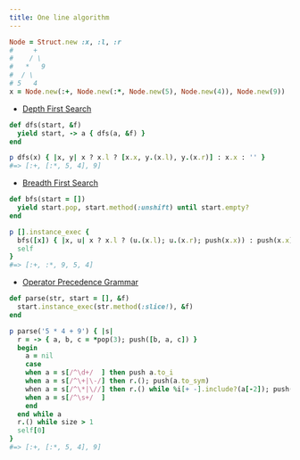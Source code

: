 ```yaml
---
title: One line algorithm
---
```


```ruby
Node = Struct.new :x, :l, :r
#     +
#    / \
#   *   9
#  / \
# 5   4
x = Node.new(:+, Node.new(:*, Node.new(5), Node.new(4)), Node.new(9))
```

- [Depth First Search](https://en.wikipedia.org/wiki/Depth-first_search)

```ruby
def dfs(start, &f)
  yield start, -> a { dfs(a, &f) }
end

p dfs(x) { |x, y| x ? x.l ? [x.x, y.(x.l), y.(x.r)] : x.x : '' }
#=> [:+, [:*, 5, 4], 9]
```

- [Breadth First Search](https://en.wikipedia.org/wiki/Breadth-first_search)

```ruby
def bfs(start = [])
  yield start.pop, start.method(:unshift) until start.empty?
end

p [].instance_exec {
  bfs([x]) { |x, u| x ? x.l ? (u.(x.l); u.(x.r); push(x.x)) : push(x.x) : () }
  self
}
#=> [:+, :*, 9, 5, 4]
```

- [Operator Precedence Grammar](https://en.wikipedia.org/wiki/Operator-precedence_grammar)

```ruby
def parse(str, start = [], &f)
  start.instance_exec(str.method(:slice!), &f)
end

p parse('5 * 4 + 9') { |s|
  r = -> { a, b, c = *pop(3); push([b, a, c]) }
  begin
    a = nil
    case
    when a = s[/^\d+/  ] then push a.to_i
    when a = s[/^\+|\-/] then r.(); push(a.to_sym)
    when a = s[/^\*|\//] then r.() while %i[+ -].include?(a[-2]); push(a.to_sym)
    when a = s[/^\s+/  ]
    end
  end while a
  r.() while size > 1
  self[0]
}
#=> [:+, [:*, 5, 4], 9]
```
